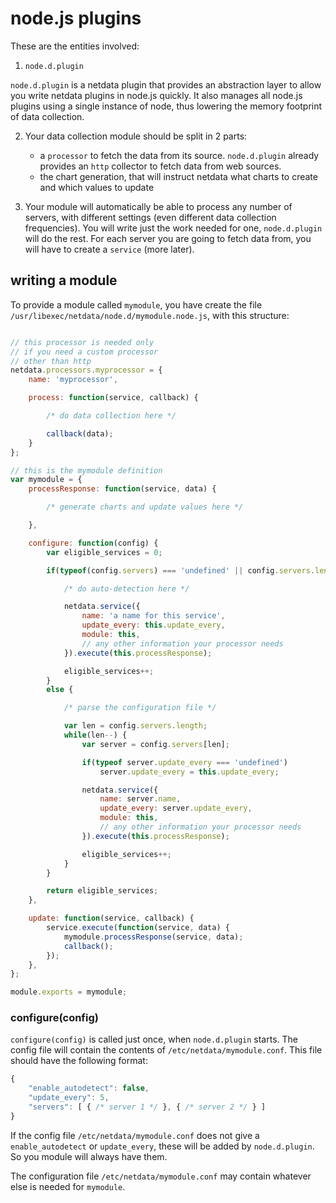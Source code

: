 # node.js plugins

These are the entities involved:

1. `node.d.plugin`

  `node.d.plugin` is a netdata plugin that provides an abstraction layer to allow you write netdata plugins in node.js quickly. It also manages all node.js plugins using a single instance of node, thus lowering the memory footprint of data collection.

2. Your data collection module should be split in 2 parts:

   - a `processor` to fetch the data from its source. `node.d.plugin` already provides an `http` collector to fetch data from web sources.
   - the chart generation, that will instruct netdata what charts to create and which values to update

3. Your module will automatically be able to process any number of servers, with different settings (even different data collection frequencies). You will write just the work needed for one, `node.d.plugin` will do the rest. For each server you are going to fetch data from, you will have to create a `service` (more later).

## writing a module

To provide a module called `mymodule`, you have create the file `/usr/libexec/netdata/node.d/mymodule.node.js`, with this structure:

```js

// this processor is needed only
// if you need a custom processor
// other than http
netdata.processors.myprocessor = {
	name: 'myprocessor',

	process: function(service, callback) {

		/* do data collection here */

		callback(data);
	}
};

// this is the mymodule definition
var mymodule = {
	processResponse: function(service, data) {

		/* generate charts and update values here */

	},

	configure: function(config) {
		var eligible_services = 0;

		if(typeof(config.servers) === 'undefined' || config.servers.length === 0) {

			/* do auto-detection here */

			netdata.service({
				name: 'a name for this service',
				update_every: this.update_every,
				module: this,
				// any other information your processor needs
			}).execute(this.processResponse);

			eligible_services++;
		}
		else {

			/* parse the configuration file */

			var len = config.servers.length;
			while(len--) {
				var server = config.servers[len];

				if(typeof server.update_every === 'undefined')
					server.update_every = this.update_every;

				netdata.service({
					name: server.name,
					update_every: server.update_every,
					module: this,
					// any other information your processor needs
				}).execute(this.processResponse);

				eligible_services++;
			}
		}

		return eligible_services;
	},

	update: function(service, callback) {
		service.execute(function(service, data) {
			mymodule.processResponse(service, data);
			callback();
		});
	},
};

module.exports = mymodule;
```

### configure(config)

`configure(config)` is called just once, when `node.d.plugin` starts.
The config file will contain the contents of `/etc/netdata/mymodule.conf`.
This file should have the following format:

```js
{
	"enable_autodetect": false,
	"update_every": 5,
	"servers": [ { /* server 1 */ }, { /* server 2 */ } ]
}
```

If the config file `/etc/netdata/mymodule.conf` does not give a `enable_autodetect` or `update_every`, these will be added by `node.d.plugin`. So you module will always have them.

The configuration file `/etc/netdata/mymodule.conf` may contain whatever else is needed for `mymodule`.

